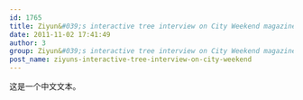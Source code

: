 ```yaml
---
id: 1765
title: Ziyun&#039;s interactive tree interview on City Weekend magazine
date: 2011-11-02 17:41:49
author: 3
group: Ziyun&#039;s interactive tree interview on City Weekend magazine
post_name: ziyuns-interactive-tree-interview-on-city-weekend
---
```


这是一个中文文本。